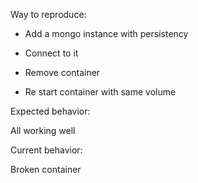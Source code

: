 Way to reproduce:

- Add a mongo instance with persistency

- Connect to it

- Remove container

- Re start container with same volume

Expected behavior:

All working well

Current behavior:

Broken container
